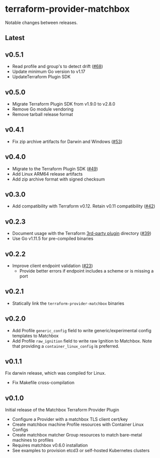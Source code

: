 # terraform-provider-matchbox

Notable changes between releases.

## Latest

## v0.5.1

* Read profile and group's to detect drift ([#68](https://github.com/poseidon/terraform-provider-matchbox/pull/68))
* Update minimum Go version to v1.17
* UpdateTerraform Plugin SDK

## v0.5.0

* Migrate Terraform Plugin SDK from v1.9.0 to v2.8.0
* Remove Go module vendoring
* Remove tarball release format

## v0.4.1

* Fix zip archive artifacts for Darwin and Windows ([#53](https://github.com/poseidon/terraform-provider-matchbox/pull/53))

## v0.4.0

* Migrate to the Terraform Plugin SDK ([#49](https://github.com/poseidon/terraform-provider-matchbox/pull/49))
* Add Linux ARM64 release artifacts
* Add zip archive format with signed checksum

## v0.3.0

* Add compatibility with Terraform v0.12. Retain v0.11 compatibility ([#42](https://github.com/poseidon/terraform-provider-matchbox/pull/42))

## v0.2.3

* Document usage with the Terraform [3rd-party plugin](https://www.terraform.io/docs/configuration/providers.html#third-party-plugins) directory ([#39](https://github.com/poseidon/terraform-provider-matchbox/pull/39))
* Use Go v1.11.5 for pre-compiled binaries

## v0.2.2

* Improve client endpoint validation ([#23](https://github.com/poseidon/terraform-provider-matchbox/pull/23))
  * Provide better errors if endpoint includes a scheme or is missing a port

## v0.2.1

* Statically link the `terraform-provider-matchbox` binaries

## v0.2.0

* Add Profile `generic_config` field to write generic/experimental config templates to Matchbox
* Add Profile `raw_ignition` field to write raw Ignition to Matchbox. Note that providing a `container_linux_config` is preferred.

## v0.1.1

Fix darwin release, which was compiled for Linux.

* Fix Makefile cross-compilation

## v0.1.0

Initial release of the Matchbox Terraform Provider Plugin

* Configure a Provider with a matchbox TLS client cert/key
* Create matchbox machine Profile resources with Container Linux Configs
* Create matchbox matcher Group resources to match bare-metal machines to profiles
* Requires matchbox v0.6.0 installation
* See examples to provision etcd3 or self-hosted Kubernetes clusters
